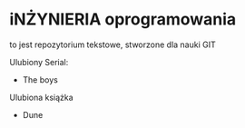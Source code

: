 # iNŻYNIERIA oprogramowania

to jest repozytorium tekstowe, stworzone dla nauki GIT

Ulubiony Serial:
- The boys

Ulubiona książka
- Dune

